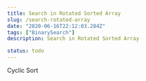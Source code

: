 ```yaml
---
title: Search in Rotated Sorted Array
slug: /search-rotated-array
date: "2020-06-16T22:12:03.284Z"
tags: ["BinarySearch"]
description: Search in Rotated Sorted Array

status: todo
---
```


Cyclic Sort
